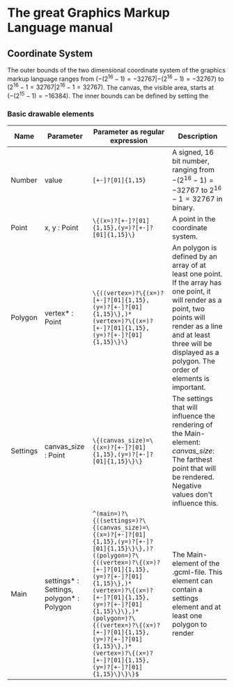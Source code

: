 # The great Graphics Markup Language manual

## Coordinate System

The outer bounds of the two dimensional coordinate system of the graphics markup language ranges from $(-(2^{16}-1)=-32767|-(2^{16}-1)=-32767)$ to $(2^{16}-1=32767|2^{16}-1=32767)$. The canvas, the visible area, starts at $(-(2^{15}-1)=-16384)$. The inner bounds can be defined by setting the

### Basic drawable elements

| Name     | Parameter                                  | Parameter as regular expression                                                                                                                                                                                                                                                                                                                                       | Description                                                                                                                                                                                                                             |
| -------- | ------------------------------------------ | --------------------------------------------------------------------------------------------------------------------------------------------------------------------------------------------------------------------------------------------------------------------------------------------------------------------------------------------------------------------- | --------------------------------------------------------------------------------------------------------------------------------------------------------------------------------------------------------------------------------------- |
| Number   | value                                      | `[+-]?[01]{1,15}`                                                                                                                                                                                                                                                                                                                                                     | A signed, 16 bit number, ranging from $-(2^{16}-1)=-32767$ to $2^{16}-1=32767$ in binary.                                                                                                                                               |
| Point    | x, y : Point                               | `\{(x=)?[+-]?[01]{1,15},(y=)?[+-]?[01]{1,15}\}`                                                                                                                                                                                                                                                                                                                       | A point in the coordinate system.                                                                                                                                                                                                       |
| Polygon  | vertex\* : Point                           | `\{((vertex=)?\{(x=)?[+-]?[01]{1,15},(y=)?[+-]?[01]{1,15}\},)*(vertex=)?\{(x=)?[+-]?[01]{1,15},(y=)?[+-]?[01]{1,15}\}\}`                                                                                                                                                                                                                                              | An polygon is defined by an array of at least one point. If the array has one point, it will render as a point, two points will render as a line and at least three will be displayed as a polygon. The order of elements is important. |
| Settings | canvas_size : Point                        | `\{(canvas_size)=\{(x=)?[+-]?[01]{1,15},(y=)?[+-]?[01]{1,15}\}\}`                                                                                                                                                                                                                                                                                                     | The settings that will influence the rendering of the Main-element: <br /> _canvas_size_: The farthest point that will be rendered. Negative values don't influence this.                                                               |
| Main     | settings\* : Settings, polygon\* : Polygon | `^(main=)?\{((settings=)?\{(canvas_size)=\{(x=)?[+-]?[01]{1,15},(y=)?[+-]?[01]{1,15}\}\},)?((polygon=)?\{((vertex=)?\{(x=)?[+-]?[01]{1,15},(y=)?[+-]?[01]{1,15}\},)*(vertex=)?\{(x=)?[+-]?[01]{1,15},(y=)?[+-]?[01]{1,15}\}\},)*(polygon=)?\{((vertex=)?\{(x=)?[+-]?[01]{1,15},(y=)?[+-]?[01]{1,15}\},)*(vertex=)?\{(x=)?[+-]?[01]{1,15},(y=)?[+-]?[01]{1,15}\}\}\}$` | The Main-element of the .gcml-file. This element can contain a settings element and at least one polygon to render                                                                                                                      |
